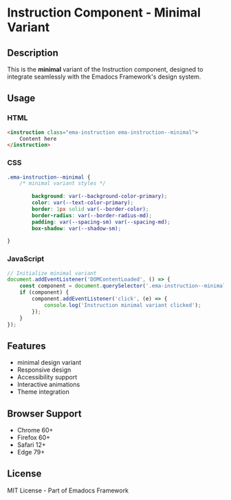 # Instruction Component - Minimal Variant

## Description
This is the **minimal** variant of the Instruction component, designed to integrate seamlessly with the Emadocs Framework's design system.

## Usage

### HTML
```html
<instruction class="ema-instruction ema-instruction--minimal">
    Content here
</instruction>
```

### CSS
```css
.ema-instruction--minimal {
    /* minimal variant styles */
    
        background: var(--background-color-primary);
        color: var(--text-color-primary);
        border: 1px solid var(--border-color);
        border-radius: var(--border-radius-md);
        padding: var(--spacing-sm) var(--spacing-md);
        box-shadow: var(--shadow-sm);
    
}
```

### JavaScript
```javascript
// Initialize minimal variant
document.addEventListener('DOMContentLoaded', () => {
    const component = document.querySelector('.ema-instruction--minimal');
    if (component) {
        component.addEventListener('click', (e) => {
            console.log('Instruction minimal variant clicked');
        });
    }
});
```

## Features
- minimal design variant
- Responsive design
- Accessibility support
- Interactive animations
- Theme integration

## Browser Support
- Chrome 60+
- Firefox 60+
- Safari 12+
- Edge 79+

## License
MIT License - Part of Emadocs Framework
